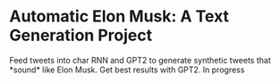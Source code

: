 # Automatic Elon Musk: A Text Generation Project
Feed tweets into char RNN and GPT2 to generate synthetic tweets that \*sound\* like Elon Musk. Get best results with GPT2. In progress
